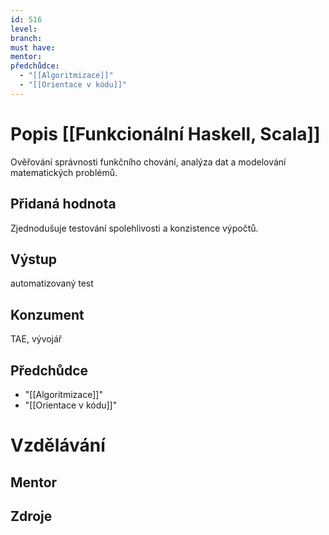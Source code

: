 ```yaml
---
id: 516
level: 
branch: 
must have: 
mentor: 
předchůdce: 
  - "[[Algoritmizace]]"
  - "[[Orientace v kódu]]"
---
```



# Popis [[Funkcionální Haskell, Scala]]
Ověřování správnosti funkčního chování, analýza dat a modelování matematických problémů.

## Přidaná hodnota
Zjednodušuje testování spolehlivosti a konzistence výpočtů.

## Výstup
automatizovaný test

## Konzument
TAE, vývojář

## Předchůdce

  - "[[Algoritmizace]]"
  - "[[Orientace v kódu]]"

# Vzdělávání


## Mentor


## Zdroje